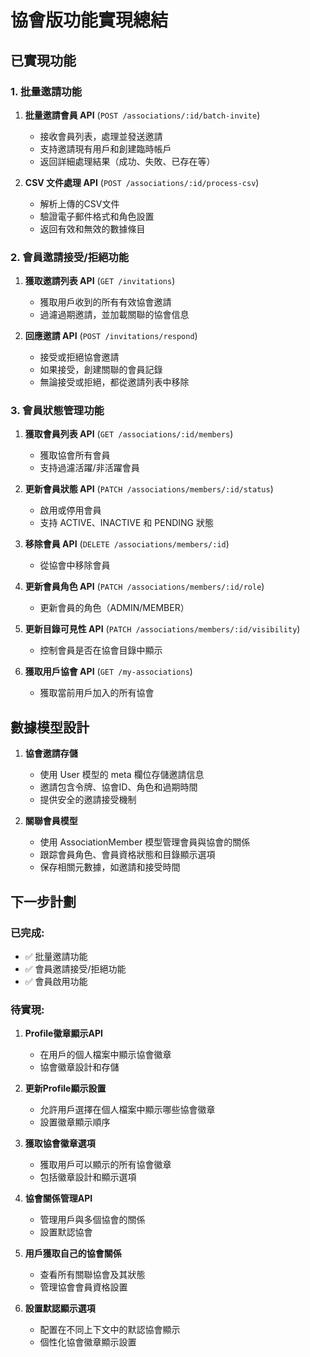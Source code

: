 # 協會版功能實現總結

## 已實現功能

### 1. 批量邀請功能

1. **批量邀請會員 API** (`POST /associations/:id/batch-invite`)
   - 接收會員列表，處理並發送邀請
   - 支持邀請現有用戶和創建臨時帳戶
   - 返回詳細處理結果（成功、失敗、已存在等）

2. **CSV 文件處理 API** (`POST /associations/:id/process-csv`)
   - 解析上傳的CSV文件
   - 驗證電子郵件格式和角色設置
   - 返回有效和無效的數據條目

### 2. 會員邀請接受/拒絕功能

1. **獲取邀請列表 API** (`GET /invitations`)
   - 獲取用戶收到的所有有效協會邀請
   - 過濾過期邀請，並加載關聯的協會信息

2. **回應邀請 API** (`POST /invitations/respond`)
   - 接受或拒絕協會邀請
   - 如果接受，創建關聯的會員記錄
   - 無論接受或拒絕，都從邀請列表中移除

### 3. 會員狀態管理功能

1. **獲取會員列表 API** (`GET /associations/:id/members`)
   - 獲取協會所有會員
   - 支持過濾活躍/非活躍會員

2. **更新會員狀態 API** (`PATCH /associations/members/:id/status`)
   - 啟用或停用會員
   - 支持 ACTIVE、INACTIVE 和 PENDING 狀態

3. **移除會員 API** (`DELETE /associations/members/:id`)
   - 從協會中移除會員

4. **更新會員角色 API** (`PATCH /associations/members/:id/role`)
   - 更新會員的角色（ADMIN/MEMBER）

5. **更新目錄可見性 API** (`PATCH /associations/members/:id/visibility`)
   - 控制會員是否在協會目錄中顯示

6. **獲取用戶協會 API** (`GET /my-associations`)
   - 獲取當前用戶加入的所有協會

## 數據模型設計

1. **協會邀請存儲**
   - 使用 User 模型的 meta 欄位存儲邀請信息
   - 邀請包含令牌、協會ID、角色和過期時間
   - 提供安全的邀請接受機制

2. **關聯會員模型**
   - 使用 AssociationMember 模型管理會員與協會的關係
   - 跟踪會員角色、會員資格狀態和目錄顯示選項
   - 保存相關元數據，如邀請和接受時間

## 下一步計劃

### 已完成:
- ✅ 批量邀請功能
- ✅ 會員邀請接受/拒絕功能 
- ✅ 會員啟用功能

### 待實現:
1. **Profile徽章顯示API**
   - 在用戶的個人檔案中顯示協會徽章
   - 協會徽章設計和存儲

2. **更新Profile顯示設置**
   - 允許用戶選擇在個人檔案中顯示哪些協會徽章
   - 設置徽章顯示順序

3. **獲取協會徽章選項**
   - 獲取用戶可以顯示的所有協會徽章
   - 包括徽章設計和顯示選項

4. **協會關係管理API**
   - 管理用戶與多個協會的關係
   - 設置默認協會

5. **用戶獲取自己的協會關係**
   - 查看所有關聯協會及其狀態
   - 管理協會會員資格設置

6. **設置默認顯示選項**
   - 配置在不同上下文中的默認協會顯示
   - 個性化協會徽章顯示設置 